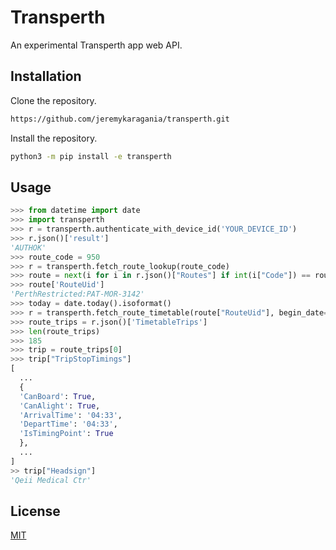 # Transperth
An experimental Transperth app web API.

## Installation
Clone the repository.
```bash
https://github.com/jeremykaragania/transperth.git
```
Install the repository.
```bash
python3 -m pip install -e transperth
```

## Usage
```py
>>> from datetime import date
>>> import transperth
>>> r = transperth.authenticate_with_device_id('YOUR_DEVICE_ID')
>>> r.json()['result']
'AUTHOK'
>>> route_code = 950
>>> r = transperth.fetch_route_lookup(route_code)
>>> route = next(i for i in r.json()["Routes"] if int(i["Code"]) == route_code)
>>> route['RouteUid']
'PerthRestricted:PAT-MOR-3142'
>>> today = date.today().isoformat()
>>> r = transperth.fetch_route_timetable(route["RouteUid"], begin_date=today, end_date=today)
>>> route_trips = r.json()['TimetableTrips']
>>> len(route_trips)
>>> 185
>>> trip = route_trips[0]
>>> trip["TripStopTimings"]
[
  ...
  {
  'CanBoard': True,
  'CanAlight': True,
  'ArrivalTime': '04:33',
  'DepartTime': '04:33',
  'IsTimingPoint': True
  },
  ...
]
>> trip["Headsign"]
'Qeii Medical Ctr'
```

## License
[MIT](LICENSE)
